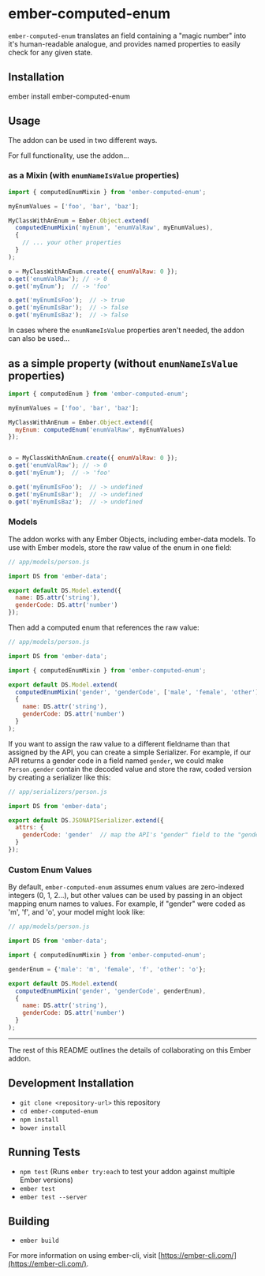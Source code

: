 # ember-computed-enum

`ember-computed-enum` translates an field containing a "magic number" into
it's human-readable analogue, and provides named properties to easily check
for any given state.

## Installation

ember install ember-computed-enum

## Usage

The addon can be used in two different ways.

For full functionality, use the addon...

### as a Mixin (with `enumNameIsValue` properties)

```js
import { computedEnumMixin } from 'ember-computed-enum';

myEnumValues = ['foo', 'bar', 'baz'];

MyClassWithAnEnum = Ember.Object.extend(
  computedEnumMixin('myEnum', 'enumValRaw', myEnumValues),
  {
    // ... your other properties
  }
);

o = MyClassWithAnEnum.create({ enumValRaw: 0 });
o.get('enumValRaw'); // -> 0
o.get('myEnum');  // -> 'foo'

o.get('myEnumIsFoo');  // -> true
o.get('myEnumIsBar');  // -> false
o.get('myEnumIsBaz');  // -> false
```

In cases where the `enumNameIsValue` properties aren't needed,
the addon can also be used...

## as a simple property (without `enumNameIsValue` properties)

```js
import { computedEnum } from 'ember-computed-enum';

myEnumValues = ['foo', 'bar', 'baz'];

MyClassWithAnEnum = Ember.Object.extend({
  myEnum: computedEnum('enumValRaw', myEnumValues)
});


o = MyClassWithAnEnum.create({ enumValRaw: 0 });
o.get('enumValRaw'); // -> 0
o.get('myEnum');  // -> 'foo'

o.get('myEnumIsFoo');  // -> undefined
o.get('myEnumIsBar');  // -> undefined
o.get('myEnumIsBaz');  // -> undefined
```


### Models

The addon works with any Ember Objects, including ember-data models. To use
with Ember models, store the raw value of the enum in one field:

```js
// app/models/person.js

import DS from 'ember-data';

export default DS.Model.extend({
  name: DS.attr('string'),
  genderCode: DS.attr('number')
});
```

Then add a computed enum that references the raw value:

```js
// app/models/person.js

import DS from 'ember-data';

import { computedEnumMixin } from 'ember-computed-enum';

export default DS.Model.extend(
  computedEnumMixin('gender', 'genderCode', ['male', 'female', 'other']),
  {
    name: DS.attr('string'),
    genderCode: DS.attr('number')
  }
);
```

If you want to assign the raw value to a different fieldname than
that assigned by the API, you can create a simple Serializer. For
example, if our API returns a gender code in a field named `gender`,
we could make `Person.gender` contain the decoded value and store
the raw, coded version by creating a serializer like this:

```js
// app/serializers/person.js

import DS from 'ember-data';

export default DS.JSONAPISerializer.extend({
  attrs: {
    genderCode: 'gender'  // map the API's "gender" field to the "genderCode" field on the model
  }
});
```

### Custom Enum Values

By default, `ember-computed-enum` assumes enum values are zero-indexed integers (0, 1, 2...),
but other values can be used by passing in an object mapping enum names to values.
For example, if "gender" were coded as 'm', 'f', and 'o', your model might look like:

```js
// app/models/person.js

import DS from 'ember-data';

import { computedEnumMixin } from 'ember-computed-enum';

genderEnum = {'male': 'm', 'female', 'f', 'other': 'o'};

export default DS.Model.extend(
  computedEnumMixin('gender', 'genderCode', genderEnum),
  {
    name: DS.attr('string'),
    genderCode: DS.attr('number')
  }
);
```

---

The rest of this README outlines the details of collaborating on this Ember addon.

## Development Installation

* `git clone <repository-url>` this repository
* `cd ember-computed-enum`
* `npm install`
* `bower install`

## Running Tests

* `npm test` (Runs `ember try:each` to test your addon against multiple Ember versions)
* `ember test`
* `ember test --server`

## Building

* `ember build`

For more information on using ember-cli, visit [https://ember-cli.com/](https://ember-cli.com/).
